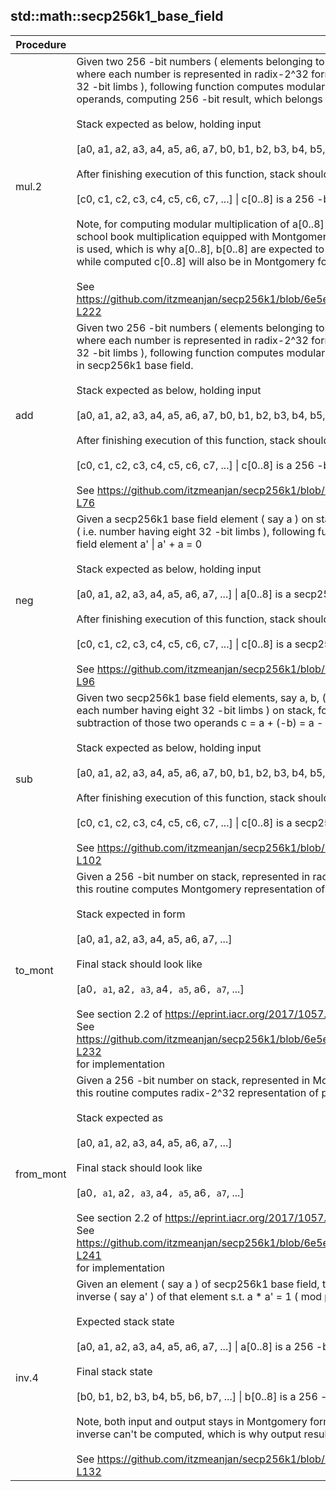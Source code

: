 
## std::math::secp256k1_base_field
| Procedure | Description |
| ----------- | ------------- |
| mul.2 |  Given two 256 -bit numbers ( elements belonging to secp256k1 base field ) on stack, <br /> where each number is represented in radix-2^32 form ( i.e. each number having eight<br /> 32 -bit limbs ), following function computes modular multiplication of those two <br /> operands, computing 256 -bit result, which belongs to secp256k1 base field.<br /><br /> Stack expected as below, holding input<br /><br /> [a0, a1, a2, a3, a4, a5, a6, a7, b0, b1, b2, b3, b4, b5, b6, b7, ...] \| a[0..8], b[0..8] are 256 -bit numbers<br /><br /> After finishing execution of this function, stack should look like<br /><br /> [c0, c1, c2, c3, c4, c5, c6, c7, ...] \| c[0..8] is a 256 -bit number<br /><br /> Note, for computing modular multiplication of a[0..8] & b[0..8],<br /> school book multiplication equipped with Montgomery reduction technique<br /> is used, which is why a[0..8], b[0..8] are expected to be in Montgomery form,<br /> while computed c[0..8] will also be in Montgomery form.<br /><br /> See https://github.com/itzmeanjan/secp256k1/blob/6e5e654823a073add7d62b21ed88e9de9bb06869/field/base_field_utils.py#L101-L222 |
| add |  Given two 256 -bit numbers ( elements belonging to secp256k1 base field ) on stack, <br /> where each number is represented in radix-2^32 form ( i.e. each number having eight <br /> 32 -bit limbs ), following function computes modular addition of those two operands, <br /> in secp256k1 base field.<br /><br /> Stack expected as below, holding input<br /><br /> [a0, a1, a2, a3, a4, a5, a6, a7, b0, b1, b2, b3, b4, b5, b6, b7, ...] \| a[0..8], b[0..8] are 256 -bit numbers<br /><br /> After finishing execution of this function, stack should look like<br /><br /> [c0, c1, c2, c3, c4, c5, c6, c7, ...] \| c[0..8] is a 256 -bit number<br /><br /> See https://github.com/itzmeanjan/secp256k1/blob/6e5e654823a073add7d62b21ed88e9de9bb06869/field/base_field.py#L57-L76 |
| neg |  Given a secp256k1 base field element ( say a ) on stack, represented in Montgomery form <br /> ( i.e. number having eight 32 -bit limbs ), following function negates it to<br /> field element a' \| a' + a = 0<br /><br /> Stack expected as below, holding input<br /><br /> [a0, a1, a2, a3, a4, a5, a6, a7, ...] \| a[0..8] is a secp256k1 base field element<br /><br /> After finishing execution of this function, stack should look like<br /><br /> [c0, c1, c2, c3, c4, c5, c6, c7, ...] \| c[0..8] is a secp256k1 base field element<br /><br /> See https://github.com/itzmeanjan/secp256k1/blob/6e5e654823a073add7d62b21ed88e9de9bb06869/field/base_field.py#L78-L96 |
| sub |  Given two secp256k1 base field elements, say a, b, ( represented in Montgomery form,<br /> each number having eight 32 -bit limbs ) on stack, following function computes modular<br /> subtraction of those two operands c = a + (-b) = a - b<br /><br /> Stack expected as below, holding input<br /><br /> [a0, a1, a2, a3, a4, a5, a6, a7, b0, b1, b2, b3, b4, b5, b6, b7, ...] \| a[0..8], b[0..8] are secp256k1 base field elements<br /><br /> After finishing execution of this function, stack should look like<br /><br /> [c0, c1, c2, c3, c4, c5, c6, c7, ...] \| c[0..8] is a secp256k1 base field element<br /><br /> See https://github.com/itzmeanjan/secp256k1/blob/6e5e654823a073add7d62b21ed88e9de9bb06869/field/base_field.py#L98-L102 |
| to_mont |  Given a 256 -bit number on stack, represented in radix-2^32 form i.e. eight 32 -bit limbs, <br /> this routine computes Montgomery representation of provided radix-2^32 number.<br /><br /> Stack expected in form<br /><br />  [a0, a1, a2, a3, a4, a5, a6, a7, ...]<br /><br /> Final stack should look like<br /><br /> [a0`, a1`, a2`, a3`, a4`, a5`, a6`, a7`, ...]<br /><br /> See section 2.2 of https://eprint.iacr.org/2017/1057.pdf<br /> See https://github.com/itzmeanjan/secp256k1/blob/6e5e654823a073add7d62b21ed88e9de9bb06869/field/base_field_utils.py#L225-L232<br /> for implementation |
| from_mont |  Given a 256 -bit number on stack, represented in Montgomery form i.e. eight 32 -bit limbs, <br /> this routine computes radix-2^32 representation of provided u256 number.<br /><br /> Stack expected as<br /><br />  [a0, a1, a2, a3, a4, a5, a6, a7, ...]<br /><br /> Final stack should look like<br /><br /> [a0`, a1`, a2`, a3`, a4`, a5`, a6`, a7`, ...]<br /><br /> See section 2.2 of https://eprint.iacr.org/2017/1057.pdf<br /> See https://github.com/itzmeanjan/secp256k1/blob/6e5e654823a073add7d62b21ed88e9de9bb06869/field/base_field_utils.py#L235-L241<br /> for implementation |
| inv.4 |  Given an element ( say a ) of secp256k1 base field, this routine computes multiplicative<br /> inverse ( say a' ) of that element s.t. a * a' = 1 ( mod p ) \| p = secp256k1 base field prime<br /><br /> Expected stack state<br /><br /> [a0, a1, a2, a3, a4, a5, a6, a7, ...] \| a[0..8] is a 256 -bit number<br /><br /> Final stack state<br /><br /> [b0, b1, b2, b3, b4, b5, b6, b7, ...] \| b[0..8] is a 256 -bit number s.t. b = a^-1 ( mod p )<br /><br /> Note, both input and output stays in Montgomery form. If 0 is input operand, then multiplicative<br /> inverse can't be computed, which is why output result is also 0.<br /><br /> See https://github.com/itzmeanjan/secp256k1/blob/37b339db3e03d24c2977399eb8896ef515ebb09b/field/base_field.py#L114-L132 |
